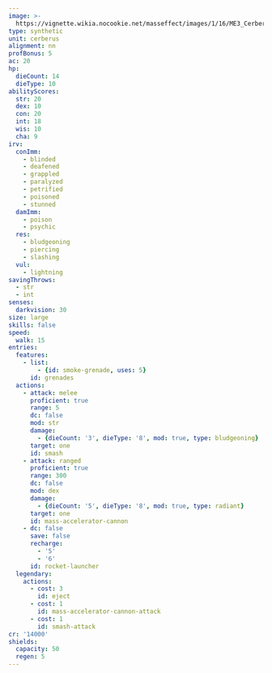 ```yaml
---
image: >-
  https://vignette.wikia.nocookie.net/masseffect/images/1/16/ME3_Cerberus_Atlas.png/revision/latest/scale-to-width-down/700?cb=20120322140845
type: synthetic
unit: cerberus
alignment: nn
profBonus: 5
ac: 20
hp:
  dieCount: 14
  dieType: 10
abilityScores:
  str: 20
  dex: 10
  con: 20
  int: 18
  wis: 10
  cha: 9
irv:
  conImm:
    - blinded
    - deafened
    - grappled
    - paralyzed
    - petrified
    - poisoned
    - stunned
  damImm:
    - poison
    - psychic
  res:
    - bludgeoning
    - piercing
    - slashing
  vul:
    - lightning
savingThrows:
  - str
  - int
senses:
  darkvision: 30
size: large
skills: false
speed:
  walk: 15
entries:
  features:
    - list:
        - {id: smoke-grenade, uses: 5}
      id: grenades
  actions:
    - attack: melee
      proficient: true
      range: 5
      dc: false
      mod: str
      damage:
        - {dieCount: '3', dieType: '8', mod: true, type: bludgeoning}
      target: one
      id: smash
    - attack: ranged
      proficient: true
      range: 300
      dc: false
      mod: dex
      damage:
        - {dieCount: '5', dieType: '8', mod: true, type: radiant}
      target: one
      id: mass-accelerator-cannon
    - dc: false
      save: false
      recharge:
        - '5'
        - '6'
      id: rocket-launcher
  legendary:
    actions:
      - cost: 3
        id: eject
      - cost: 1
        id: mass-accelerator-cannon-attack
      - cost: 1
        id: smash-attack
cr: '14000'
shields:
  capacity: 50
  regen: 5
---
```

